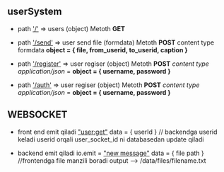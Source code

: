 ## userSystem

* path ['/'](https://github.com/Sarvarbek2003/userSystem/edit/main/README.md) => users (object) Metoth **GET**

* path ['/send'](https://github.com/Sarvarbek2003/userSystem/edit/main/README.md) => user send file (formdata) Metoth **POST** content type formdata **object = { file, from_userid, to_userid, caption }**

* path ['/register'](https://github.com/Sarvarbek2003/userSystem/edit/main/README.md) =>  user regiser (object) Metoth **POST** _content type application/json_ = **object = { username, password }**

* path ['/auth'](https://github.com/Sarvarbek2003/userSystem/edit/main/README.md) =>  user regiser (object) Metoth **POST** _content type application/json_ = **object = { username, password }**

## WEBSOCKET

* front end emit qiladi ["user:get"](https://github.com/Sarvarbek2003/userSystem/edit/main/README.md)  data = { userId } // backendga userid keladi userid orqali user_socket_id ni databasedan update qiladi 

* backend emit qiladi io.emit = ["new message"](https://github.com/Sarvarbek2003/userSystem/edit/main/README.md) data = { file path } //frontendga file manzili boradi output --> /data/files/filename.txt


